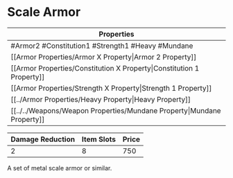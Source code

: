 # Scale Armor

| Properties                                                             |
| ---------------------------------------------------------------------- |
| #Armor2 #Constitution1 #Strength1 #Heavy #Mundane                      |
| [[Armor Properties/Armor X Property\|Armor 2 Property]]                |
| [[Armor Properties/Constitution X Property\|Constitution 1 Property]]  |
| [[Armor Properties/Strength X Property\|Strength 1 Property]]          |
| [[../Armor Properties/Heavy Property\|Heavy Property]]                 |
| [[../../Weapons/Weapon Properties/Mundane Property\|Mundane Property]] |


| Damage Reduction | Item Slots | Price |
| ---------------- | ---------- | ----- |
| 2                | 8          | 750   |

A set of metal scale armor or similar.